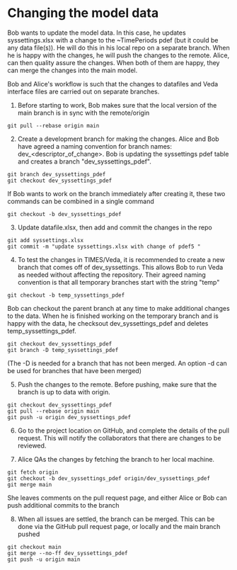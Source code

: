 # Changing the model data

Bob wants to update the model data. In this case, he updates syssettings.xlsx with a change to the ~TimePeriods pdef (but it could be any data file(s)). He will do this in his local repo on a separate branch. When he is happy with the changes, he will push the changes to the remote. Alice, can then quality assure the changes. When both of them are happy, they can merge the changes into the main model.

Bob and Alice's workflow is such that the changes to datafiles and Veda interface files are carried out on separate branches. 

1. Before starting to work, Bob makes sure that the local version of the main branch is in sync with the remote/origin

```
git pull --rebase origin main
```

2. Create a development branch for making the changes. Alice and Bob have agreed a naming convention for branch names: dev_<descriptor_of_change>. Bob is updating the syssettings pdef table and creates a branch "dev_syssettings_pdef". 
```
git branch dev_syssettings_pdef
git checkout dev_syssettings_pdef
```
If Bob wants to work on the branch immediately after creating it, these two commands can be combined in a single command
```
git checkout -b dev_syssettings_pdef
```

3. Update datafile.xlsx, then add and commit the changes in the repo
```
git add syssettings.xlsx
git commit -m "update syssettings.xlsx with change of pdef5 "
```
4. To test the changes in TIMES/Veda, it is recommended to create a new branch that comes off of dev_syssettings. This allows Bob to run Veda as needed without affecting the repository. Their agreed naming convention is that all temporary branches start with the string "temp"
```
git checkout -b temp_syssettings_pdef
```
Bob can checkout the parent branch at any time to make additional changes to the data. When he is finished working on the temporary branch and is happy with the data, he checksout dev_syssettings_pdef and deletes temp_syssettings_pdef.
```
git checkout dev_syssettings_pdef
git branch -D temp_syssettings_pdef
```
(The -D is needed for a branch that has not been merged. An option -d can be used for branches that have been merged)

5. Push the changes to the remote. Before pushing, make sure that the branch is up to data with origin.

```
git checkout dev_syssettings_pdef
git pull --rebase origin main
git push -u origin dev_syssettings_pdef
```

6. Go to the project location on GitHub, and complete the details of the pull request. This will notify the collaborators that there are changes to be reviewed. 

7. Alice QAs the changes by fetching the branch to her local machine.
```
git fetch origin
git checkout -b dev_syssettings_pdef origin/dev_syssettings_pdef
git merge main
```
She leaves comments on the pull request page, and either Alice or Bob can push additional commits to the branch

8. When all issues are settled, the branch can be merged. This can be done via the GitHub pull request page, or locally and the main branch pushed
```
git checkout main
git merge --no-ff dev_syssettings_pdef
git push -u origin main
```
